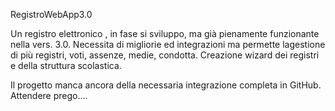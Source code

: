 RegistroWebApp3.0

Un registro elettronico , in fase si sviluppo,
ma già pienamente funzionante nella vers. 3.0.
Necessita di migliorie ed integrazioni ma permette
lagestione di più registri, voti, assenze, medie, condotta.
Creazione wizard dei registri e della struttura scolastica.

Il progetto manca ancora della necessaria integrazione completa
in GitHub. Attendere prego....
